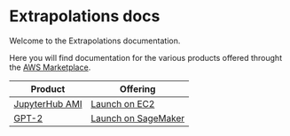 # Extrapolations docs

Welcome to the Extrapolations documentation.

Here you will find documentation for the various products offered throught the
[AWS Marketplace](https://aws.amazon.com/marketplace/seller-profile?id=3c135e65-8c99-4e4f-ace1-43eb02759156&ref=dtl_B07YSYZ2P6).

| Product | Offering |
|---|---|
| [JupyterHub AMI](/jupyterhub-ami) | [Launch on EC2](https://aws.amazon.com/marketplace/pp/Daniel-Rodriguez-JupyterHub-multi-user-single-node/B07YSYZ2P6) |
| [GPT-2](/models/gpt-2) | [Launch on SageMaker](https://aws.amazon.com/marketplace/pp/Daniel-Rodriguez-GPT-2-XL-Text-generation/prodview-cdujckyfypprg) |
